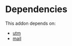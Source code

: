 # Dependencies

This addon depends on:

- [utm](../../odoo-bringout-oca-ocb-utm)
- [mail](../../odoo-bringout-oca-ocb-mail)
